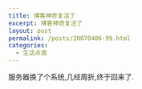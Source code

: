 ```yaml
---
title: 博客神奇复活了
excerpt: 博客神奇复活了
layout: post
permalink: /posts/20070406-99.html
categories:
  - 生活点滴
---
```

服务器换了个系统,几经周折,终于回来了.